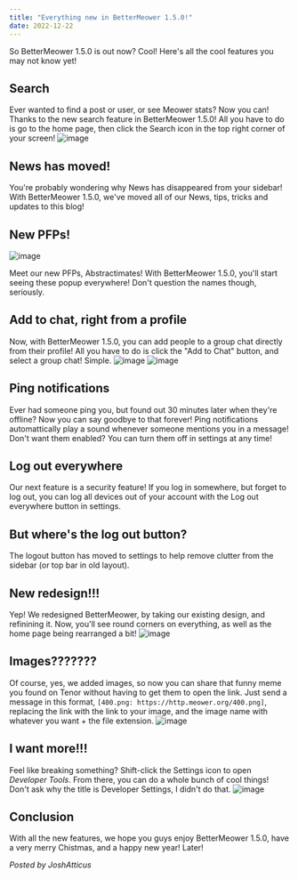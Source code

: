 ```yaml
---
title: "Everything new in BetterMeower 1.5.0!"
date: 2022-12-22
---
```

So BetterMeower 1.5.0 is out now? Cool! Here's all the cool features you may not know yet!
## Search
Ever wanted to find a post or user, or see Meower stats? Now you can! Thanks to the new search feature in BetterMeower 1.5.0! All you have to do is go to the home page, then click the Search icon in the top right corner of your screen!
![image](https://user-images.githubusercontent.com/72828296/209055955-5f80b55d-9c81-4812-a272-7705bc9c8d65.png)

## News has moved!
You're probably wondering why News has disappeared from your sidebar! With BetterMeower 1.5.0, we've moved all of our News, tips, tricks and updates to this blog!

## New PFPs!
![image](https://user-images.githubusercontent.com/72828296/209056117-09e6d35b-c470-40a8-8649-998000444732.png)

Meet our new PFPs, Abstractimates! With BetterMeower 1.5.0, you'll start seeing these popup everywhere! Don't question the names though, seriously.

## Add to chat, right from a profile
Now, with BetterMeower 1.5.0, you can add people to a group chat directly from their profile! All you have to do is click the "Add to Chat" button, and select a group chat! Simple.
![image](https://user-images.githubusercontent.com/72828296/209056761-1b4f55e8-71a8-4bdb-8e78-71ab60f13ab6.png)
![image](https://user-images.githubusercontent.com/72828296/209056806-5ec2b7ee-47af-4178-b395-8e773ead5e6e.png)

## Ping notifications
Ever had someone ping you, but found out 30 minutes later when they're offline? Now you can say goodbye to that forever! Ping notifications automattically play a sound whenever someone mentions you in a message!
Don't want them enabled? You can turn them off in settings at any time!

## Log out everywhere
Our next feature is a security feature! If you log in somewhere, but forget to log out, you can log all devices out of your account with the Log out everywhere button in settings.

## But where's the log out button?
The logout button has moved to settings to help remove clutter from the sidebar (or top bar in old layout).

## New redesign!!!
Yep! We redesigned BetterMeower, by taking our existing design, and refinining it. Now, you'll see round corners on everything, as well as the home page being rearranged a bit!
![image](https://user-images.githubusercontent.com/72828296/209057533-204de637-43b1-46e2-b6c4-a5a58659c94a.png)

## Images???????
Of course, yes, we added images, so now you can share that funny meme you found on Tenor without having to get them to open the link.
Just send a message in this format, `[400.png: https://http.meower.org/400.png]`, replacing the link with the link to your image, and the image name with whatever you want + the file extension.
![image](https://user-images.githubusercontent.com/72828296/209057812-ee66b4ea-a6bd-45db-9c04-1cb4c0b695d3.png)

## I want more!!!
Feel like breaking something? Shift-click the Settings icon to open *Developer Tools*. From there, you can do a whole bunch of cool things! Don't ask why the title is Developer Settings, I didn't do that.
![image](https://user-images.githubusercontent.com/72828296/209058122-38defaec-1b4c-47ec-a661-55eb014c6f6e.png)

## Conclusion
With all the new features, we hope you guys enjoy BetterMeower 1.5.0, have a very merry Chistmas, and a happy new year! Later!

*Posted by JoshAtticus*

<script src="https://utteranc.es/client.js"
        repo="BetterMeower/Blog"
        issue-term="title"
        label="comment"
        theme="preferred-color-scheme"
        crossorigin="anonymous"
        async>
</script>
